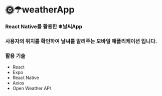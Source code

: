 # 🌞☂weatherApp
### React Native를 활용한 ❄날씨App
### 사용자의 위치를 확인하여 날씨를 알려주는 모바일 애플리케이션 입니다.




### 활용 기술
- React
- Expo
- React Native
- Axios
- Open Weather API

